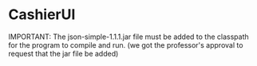 # CashierUI


IMPORTANT: The json-simple-1.1.1.jar file must be added to the classpath
for the program to compile and run.
(we got the professor's approval to request that the jar file be added)
